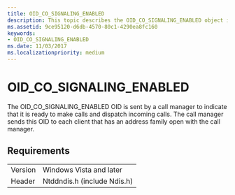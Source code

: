 ```yaml
---
title: OID_CO_SIGNALING_ENABLED
description: This topic describes the OID_CO_SIGNALING_ENABLED object identifier (OID).
ms.assetid: 9ce95120-d6db-4570-80c1-4290ea8fc160
keywords:
- OID_CO_SIGNALING_ENABLED
ms.date: 11/03/2017
ms.localizationpriority: medium
---
```


# OID_CO_SIGNALING_ENABLED

The OID_CO_SIGNALING_ENABLED OID is sent by a call manager to indicate that it is ready to make calls and dispatch incoming calls. The call manager sends this OID to each client that has an address family open with the call manager.

## Requirements

| | |
| --- | --- |
| Version | Windows Vista and later |
| Header | Ntddndis.h (include Ndis.h) |

